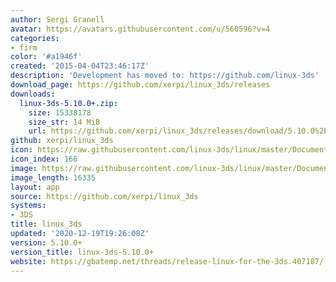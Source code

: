 ```yaml
---
author: Sergi Granell
avatar: https://avatars.githubusercontent.com/u/560596?v=4
categories:
- firm
color: '#a1946f'
created: '2015-04-04T23:46:17Z'
description: 'Development has moved to: https://github.com/linux-3ds'
download_page: https://github.com/xerpi/linux_3ds/releases
downloads:
  linux-3ds-5.10.0+.zip:
    size: 15338178
    size_str: 14 MiB
    url: https://github.com/xerpi/linux_3ds/releases/download/5.10.0%2B/linux-3ds-5.10.0%2B.zip
github: xerpi/linux_3ds
icon: https://raw.githubusercontent.com/linux-3ds/linux/master/Documentation/logo.gif
icon_index: 166
image: https://raw.githubusercontent.com/linux-3ds/linux/master/Documentation/logo.gif
image_length: 16335
layout: app
source: https://github.com/xerpi/linux_3ds
systems:
- 3DS
title: linux_3ds
updated: '2020-12-19T19:26:08Z'
version: 5.10.0+
version_title: linux-3ds-5.10.0+
website: https://gbatemp.net/threads/release-linux-for-the-3ds.407187/
---
```

